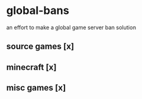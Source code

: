 # global-bans
an effort to make a global game server ban solution

## source games [x]
## minecraft [x]
## misc games [x]
